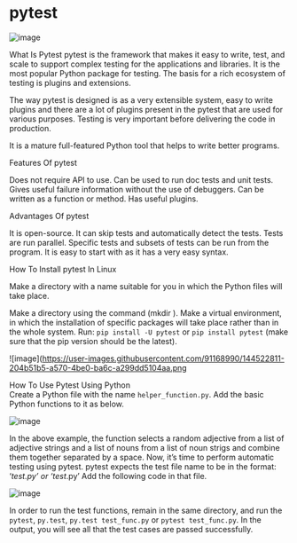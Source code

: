 # pytest
![image](https://user-images.githubusercontent.com/91168990/144521810-075ecdf5-ab23-4d1a-bd5d-f45fa04d66d5.png)

What Is Pytest
pytest is the framework that makes it easy to write, test, and scale to support complex testing for the applications and libraries. It is the most popular Python package for testing. The basis for a rich ecosystem of testing is plugins and extensions.

The way pytest is designed is as a very extensible system, easy to write plugins and there are a lot of plugins present in the pytest that are used for various purposes. Testing is very important before delivering the code in production.

It is a mature full-featured Python tool that helps to write better programs.


Features Of pytest

Does not require API to use.
Can be used to run doc tests and unit tests.
Gives useful failure information without the use of debuggers.
Can be written as a function or method.
Has useful plugins.


Advantages Of pytest

It is open-source.
It can skip tests and automatically detect the tests.
Tests are run parallel.
Specific tests and subsets of tests can be run from the program.
It is easy to start with as it has a very easy syntax.

How To Install pytest In Linux

Make a directory with a name suitable for you in which the Python files will take place.

Make a directory using the command (mkdir <directory name>).
Make a virtual environment, in which the installation of specific packages will take place rather than in the whole system.
Run: `pip install -U pytest` or `pip install pytest` (make sure that the pip version should be the latest).

![image](https://user-images.githubusercontent.com/91168990/144522811-204b51b5-a570-4be0-ba6c-a299dd5104aa.png
  
How To Use Pytest Using Python  
Create a Python file with the name `helper_function.py`.
Add the basic Python functions to it as below.

  
![image](https://user-images.githubusercontent.com/91168990/144527711-02d7c89b-4584-496d-8a4f-039772c480fd.png)

In the above example, the function selects a random adjective from a list of adjective strings and a list of nouns from a list of noun strigs and combine 
them together separated by a space.
Now, it’s time to perform automatic testing using pytest.
pytest expects the test file name to be in the format: ‘*_test.py’ or ‘test_*.py’
Add the following code in that file.
  
![image](https://user-images.githubusercontent.com/91168990/144522868-046d08f0-bb58-4c47-ad8f-dc4ad6d7f8dd.png)

In order to run the test functions, remain in the same directory, and run the `pytest`, `py.test`, `py.test test_func.py` or `pytest test_func.py`.
In the output, you will see all that the test cases are passed successfully.

